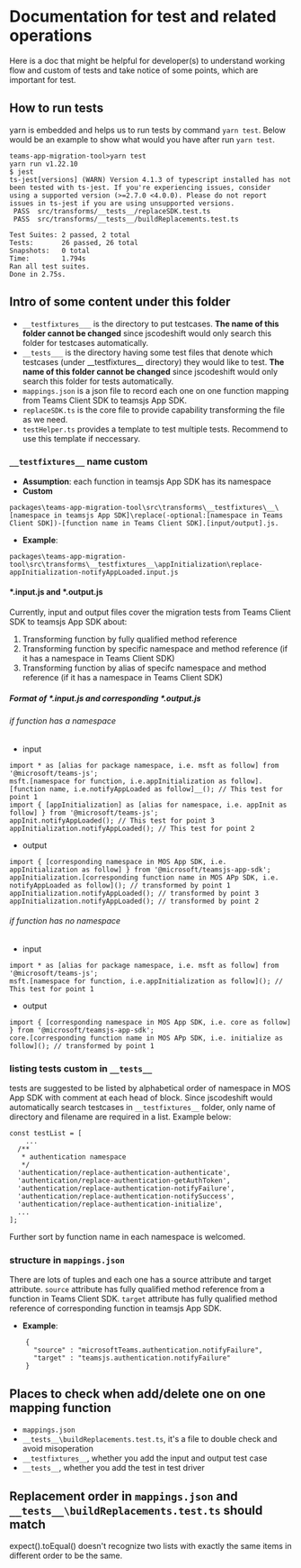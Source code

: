 # Documentation for test and related operations
Here is a doc that might be helpful for developer(s) to understand working flow and custom of tests and take notice of some points, which are important for test.
## How to run tests
yarn is embedded and helps us to run tests by command ```yarn test```. Below would be an example to show what would you have after run ```yarn test```.
```
teams-app-migration-tool>yarn test
yarn run v1.22.10
$ jest
ts-jest[versions] (WARN) Version 4.1.3 of typescript installed has not been tested with ts-jest. If you're experiencing issues, consider using a supported version (>=2.7.0 <4.0.0). Please do not report issues in ts-jest if you are using unsupported versions.
 PASS  src/transforms/__tests__/replaceSDK.test.ts
 PASS  src/transforms/__tests__/buildReplacements.test.ts

Test Suites: 2 passed, 2 total
Tests:       26 passed, 26 total
Snapshots:   0 total
Time:        1.794s
Ran all test suites.
Done in 2.75s.
```
## Intro of some content under this folder
- ```__testfixtures___``` is the directory to put testcases. **The name of this folder cannot be changed** since jscodeshift would only search this folder for testcases automatically.
- ```__tests___``` is the directory having some test files that denote which testcases (under \_\_testfixtures\_\_ directory) they would like to test. **The name of this folder cannot be changed** since jscodeshift would only search this folder for tests automatically.
- ```mappings.json``` is a json file to record each one on one function mapping from Teams Client SDK to teamsjs App SDK.
- ```replaceSDK.ts``` is the core file to provide capability transforming the file as we need.
- ```testHelper.ts``` provides a template to test multiple tests. Recommend to use this template if neccessary.
### ```__testfixtures__``` name custom
- __Assumption__: each function in teamsjs App SDK has its namespace
- __Custom__
```  
packages\teams-app-migration-tool\src\transforms\__testfixtures\__\[namespace in teamsjs App SDK]\replace(-optional:[namespace in Teams Client SDK])-[function name in Teams Client SDK].[input/output].js.  
```
- __Example__:
```
packages\teams-app-migration-tool\src\transforms\__testfixtures__\appInitialization\replace-appInitialization-notifyAppLoaded.input.js
```
#### *.input.js and *.output.js  
Currently, input and output files cover the migration tests from Teams Client SDK to teamsjs App SDK about:  
1. Transforming function by fully qualified method reference
2. Transforming function by specific namespace and method reference (if it has a namespace in Teams Client SDK)
3. Transforming function by alias of specifc namespace and method reference (if it has a namespace in Teams Client SDK)

##### Format of *.input.js and corresponding *.output.js
###### if function has a namespace
- input  
```
import * as [alias for package namespace, i.e. msft as follow] from '@microsoft/teams-js';  
msft.[namespace for function, i.e.appInitialization as follow].[function name, i.e.notifyAppLoaded as follow]__(); // This test for point 1  
import { [appInitialization] as [alias for namespace, i.e. appInit as follow] } from '@microsoft/teams-js';  
appInit.notifyAppLoaded(); // This test for point 3  
appInitialization.notifyAppLoaded(); // This test for point 2  
```
- output  
```
import { [corresponding namespace in MOS App SDK, i.e. appInitialization as follow] } from '@microsoft/teamsjs-app-sdk';  
appInitialization.[corresponding function name in MOS APp SDK, i.e. notifyAppLoaded as follow](); // transformed by point 1  
appInitialization.notifyAppLoaded(); // transformed by point 3  
appInitialization.notifyAppLoaded(); // transformed by point 2  
```
###### if function has no namespace
- input
```
import * as [alias for package namespace, i.e. msft as follow] from '@microsoft/teams-js';  
msft.[namespace for function, i.e.appInitialization as follow](); // This test for point 1  
```
- output
```
import { [corresponding namespace in MOS App SDK, i.e. core as follow] } from '@microsoft/teamsjs-app-sdk'; 
core.[corresponding function name in MOS APp SDK, i.e. initialize as follow](); // transformed by point 1  
```
### listing tests custom in ```__tests__``` 
tests are suggested to be listed by alphabetical order of namespace in MOS App SDK with comment at each head of block. Since jscodeshift would automatically search testcases in ```__testfixtures__``` folder, only name of directory and filename are required in a list. Example below:  
```
const testList = [  
    ...  
  /**  
   * authentication namespace  
   */  
  'authentication/replace-authentication-authenticate',  
  'authentication/replace-authentication-getAuthToken',  
  'authentication/replace-authentication-notifyFailure',  
  'authentication/replace-authentication-notifySuccess',  
  'authentication/replace-authentication-initialize',  
  ...  
];
```
Further sort by function name in each namespace is welcomed.  
### structure in ```mappings.json```
There are lots of tuples and each one has a source attribute and target attribute. ```source``` attribute has fully qualified method reference from a function in Teams Client SDK.
```target``` attribute has fully qualified method reference of corresponding function in teamsjs App SDK.
- __Example__:
```
    {
      "source" : "microsoftTeams.authentication.notifyFailure",
      "target" : "teamsjs.authentication.notifyFailure"
    }
```
## Places to check when add/delete one on one mapping function
- ```mappings.json```
- ```__tests__\buildReplacements.test.ts```, it's a file to double check and avoid misoperation
- ```__testfixtures__```, whether you add the input and output test case
- ```__tests__```, whether you add the test in test driver
## Replacement order in ```mappings.json``` and ```__tests__\buildReplacements.test.ts``` should match
expect().toEqual() doesn't recognize two lists with exactly the same items in different order to be the same.
